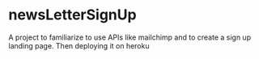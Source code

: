 # newsLetterSignUp
A project to familiarize to use APIs like mailchimp and to create a sign up landing page. Then deploying it on heroku
